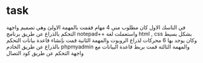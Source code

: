 # task
في التاسك الاول  كان مطلوب مني 4 مهام 
فقمت بالمهمة الاولئ وهي تصميم واجهة التحكم بالذراع عن طريق برنامج notepad++ واستعملت لغة html , css   بشكل بسيط وكان يوجد بها 6 محركات لذراع الروبوت 
والمهمة الثانية قمت بإنشاء قاعدة بيانات التحكم بالذراع عن طريق الخادم phpmyadmin
والمهمة الثالثة قمت بربط قاعدة البيانات مع واجهة التحكم عن طريق كود التصال 
